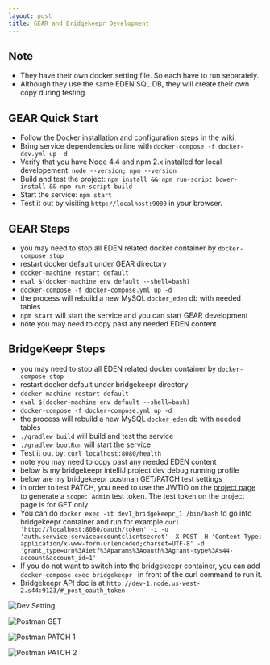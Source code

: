 ```yaml
---
layout: post
title: GEAR and Bridgekeepr Development
---
```


## Note

* They have their own docker setting file. So each have to run separately.
* Although they use the same EDEN SQL DB, they will create their own copy during testing.

## GEAR Quick Start


* Follow the Docker installation and configuration steps in the wiki.
* Bring service dependencies online with `docker-compose -f docker-dev.yml up -d`
* Verify that you have Node 4.4 and npm 2.x installed for local developement: `node --version; npm --version`
* Build and test the project: `npm install && npm run-script bower-install && npm run-script build`
* Start the service: `npm start`
* Test it out by visiting `http://localhost:9000` in your browser.

## GEAR Steps

* you may need to stop all EDEN related docker container by `docker-compose stop`
* restart docker default under GEAR directory
* `docker-machine restart default`
* `eval $(docker-machine env default --shell=bash)`
* `docker-compose -f docker-compose.yml up -d`
* the process will rebuild a new MySQL `docker_eden` db with needed tables
* `npm start` will start the service and you can start GEAR development
* note you may need to copy past any needed EDEN content

## BridgeKeepr Steps

* you may need to stop all EDEN related docker container by `docker-compose stop`
* restart docker default under bridgekeepr directory
* `docker-machine restart default`
* `eval $(docker-machine env default --shell=bash)`
* `docker-compose -f docker-compose.yml up -d`
* the process will rebuild a new MySQL `docker_eden` db with needed tables
* `./gradlew build` will build and test the service
* `./gradlew bootRun` will start the service
* Test it out by: `curl localhost:8080/health`
* note you may need to copy past any needed EDEN content 
* below is my bridgekeepr intelliJ project dev debug running profile
* below are my bridgekeepr postman GET/PATCH test settings
* in order to test PATCH, you need to use the JWTIO on the [project page](https://github.com/Source-Intelligence/bridgekeepr) to generate a `scope: Admin` test token.  The test token on the project page is for GET only.
* You can do `docker exec -it dev1_bridgekeepr_1 /bin/bash` to go into bridgekeepr container and run for example `curl 'http://localhost:8080/oauth/token' -i -u 'auth.service:serviceaccountclientsecret' -X POST -H 'Content-Type: application/x-www-form-urlencoded;charset=UTF-8' -d 'grant_type=urn%3Aietf%3Aparams%3Aoauth%3Agrant-type%3As44-account&account_id=1'`
* If you do not want to switch into the bridgekeepr container, you can add `docker-compose exec bridgekeepr ` in front of the curl command to run it.
* Bridgekeepr API doc is at `http://dev-1.node.us-west-2.s44:9123/#_post_oauth_token`


![Dev Setting](https://mingyuansung.github.io/graphic/BridgeKeepr_Dev_Setting.png)

![Postman GET](https://mingyuansung.github.io/graphic/bridgekeepr_get.png)

![Postman PATCH 1](https://mingyuansung.github.io/graphic/bridgekeepr_patch_1.png)

![Postman PATCH 2](https://mingyuansung.github.io/graphic/bridgekeepr_patch_2.png)









